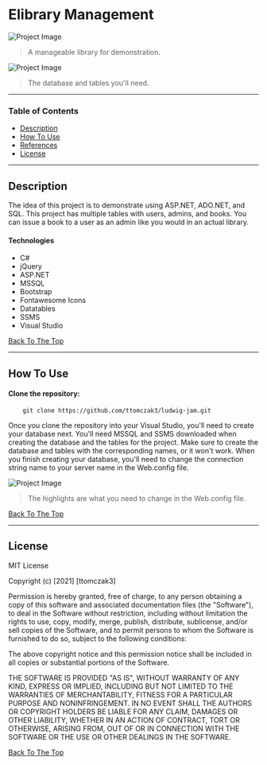 # Elibrary Management

![Project Image](https://cdn.discordapp.com/attachments/645839580251160616/917261148653506610/unknown.png)

> A manageable library for demonstration.

![Project Image](https://cdn.discordapp.com/attachments/238847852833406976/917585107957727262/uml.jpg)

> The database and tables you'll need.

---

### Table of Contents

- [Description](#description)
- [How To Use](#how-to-use)
- [References](#references)
- [License](#license)

---

## Description

The idea of this project is to demonstrate using ASP.NET, ADO.NET, and SQL. This project has multiple tables with users, admins, and books. You can issue a book to a user as an admin like you would in an actual library.

#### Technologies

- C#
- jQuery
- ASP.NET
- MSSQL
- Bootstrap
- Fontawesome Icons
- Datatables
- SSMS
- Visual Studio

[Back To The Top](#read-me-template)

---

## How To Use

#### Clone the repository:

```
    git clone https://github.com/ttomczak3/ludwig-jam.git
```

Once you clone the repository into your Visual Studio, you'll need to create your database next. You'll need MSSQL and SSMS downloaded when creating the database and the tables for the project. Make sure to create the database and tables with the corresponding names, or it won't work. When you finish creating your database, you'll need to change the connection string name to your server name in the Web.config file.

![Project Image](https://cdn.discordapp.com/attachments/238847852833406976/917589719171358800/code.jpg)

> The highlights are what you need to change in the Web.config file.

[Back To The Top](#read-me-template)

---

## License

MIT License

Copyright (c) [2021] [ttomczak3]

Permission is hereby granted, free of charge, to any person obtaining a copy
of this software and associated documentation files (the "Software"), to deal
in the Software without restriction, including without limitation the rights
to use, copy, modify, merge, publish, distribute, sublicense, and/or sell
copies of the Software, and to permit persons to whom the Software is
furnished to do so, subject to the following conditions:

The above copyright notice and this permission notice shall be included in all
copies or substantial portions of the Software.

THE SOFTWARE IS PROVIDED "AS IS", WITHOUT WARRANTY OF ANY KIND, EXPRESS OR
IMPLIED, INCLUDING BUT NOT LIMITED TO THE WARRANTIES OF MERCHANTABILITY,
FITNESS FOR A PARTICULAR PURPOSE AND NONINFRINGEMENT. IN NO EVENT SHALL THE
AUTHORS OR COPYRIGHT HOLDERS BE LIABLE FOR ANY CLAIM, DAMAGES OR OTHER
LIABILITY, WHETHER IN AN ACTION OF CONTRACT, TORT OR OTHERWISE, ARISING FROM,
OUT OF OR IN CONNECTION WITH THE SOFTWARE OR THE USE OR OTHER DEALINGS IN THE
SOFTWARE.

[Back To The Top](#read-me-template)
